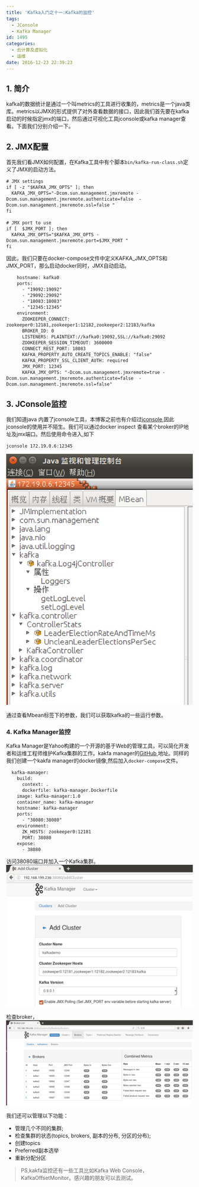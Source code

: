 ```yaml
---
title: 'Kafka入门之十一:Kafka的监控'
tags:
  - JConsole
  - Kafka Manager
id: 1495
categories:
  - 云计算及虚拟化
  - 运维
date: 2016-12-23 22:39:23
---
```

## 1. 简介
kafka的数据统计是通过一个叫metrics的工具进行收集的，metrics是一个java类库。metrics以JMX的形式提供了对外查看数据的接口，因此我们首先要在kafka启动的时候指定jmx的端口，然后通过可视化工具jconsole或kafka manager查看。下面我们分别介绍一下。
## 2. JMX配置
首先我们看JMX如何配置，在Kafka工具中有个脚本`bin/kafka-run-class.sh`定义了JMX的启动方法。

    # JMX settings
    if [ -z "$KAFKA_JMX_OPTS" ]; then
      KAFKA_JMX_OPTS="-Dcom.sun.management.jmxremote -Dcom.sun.management.jmxremote.authenticate=false  -Dcom.sun.management.jmxremote.ssl=false "
    fi

    # JMX port to use
    if [  $JMX_PORT ]; then
      KAFKA_JMX_OPTS="$KAFKA_JMX_OPTS -Dcom.sun.management.jmxremote.port=$JMX_PORT "
    fi
    
因此，我们只要在docker-compose文件中定义KAFKA_JMX_OPTS和JMX_PORT，那么启动docker同时，JMX自动启动。
    
        hostname: kafka0
        ports:
          - "19092:19092"
          - "29092:29092"
          - "18083:18083"
          - "12345:12345"
        environment:
          ZOOKEEPER_CONNECT: zookeeper0:12181,zookeeper1:12182,zookeeper2:12183/kafka
          BROKER_ID: 0
          LISTENERS: PLAINTEXT://kafka0:19092,SSL://kafka0:29092
          ZOOKEEPER_SESSION_TIMEOUT: 3600000
          CONNECT_REST_PORT: 18083
          KAFKA_PROPERTY_AUTO_CREATE_TOPICS_ENABLE: "false"
          KAFKA_PROPERTY_SSL_CLIENT_AUTH: required
          JMX_PORT: 12345
          KAFKA_JMX_OPTS: "-Dcom.sun.management.jmxremote=true -Dcom.sun.management.jmxremote.authenticate=false  -Dcom.sun.management.jmxremote.ssl=false"
    
## 3. JConsole监控
我们知道java 内置了jconsole工具，本博客之前也有介绍过[jconsole](/2016/04/jconsole-remote-mycat/),因此jconsole的使用并不陌生。我们可以通过docker inspect 查看某个broker的IP地址及jmx端口。然后使用命令进入,如下
    
    jconsole 172.19.0.6:12345
![2016-12-23_20-53-38](/uploads/2016/12/2016-12-23_20-53-38.png)

通过查看Mbean标签下的参数，我们可以获取kafka的一些运行参数。
### 4. Kafka Manager监控
Kafka Manager是Yahoo构建的一个开源的基于Web的管理工具，可以简化开发者和运维工程师维护Kafka集群的工作。kakfa manager的[GitHub ](https://github.com/yahoo/kafka-manager)地址。同样的我们创建一个kakfa manager的docker镜像,然后加入`docker-compose`文件。
    
      kafka-manager:
        build:
          context: .
          dockerfile: kafka-manager.Dockerfile
        image: kafka-manager:1.0
        container_name: kafka-manager
        hostname: kafka-manager
        ports:
          - "38080:38080"
        environment:
          ZK_HOSTS: zookeeper0:12181
          PORT: 38080
        expose:
          - 38080

访问38080端口并加入一个Kafka集群。
![2016-12-23_21-11-49](/uploads/2016/12/2016-12-23_21-11-49.png)

检查broker，
![2016-12-23_21-15-55](/uploads/2016/12/2016-12-23_21-15-55.png)

我们还可以管理以下功能：
* 管理几个不同的集群;
* 检查集群的状态(topics, brokers, 副本的分布, 分区的分布);
* 创建topics
* Preferred副本选举
* 重新分配分区

>PS,kakfa监控还有一些工具比如Kafka Web Console，KafkaOffsetMonitor。感兴趣的朋友可以去测试。